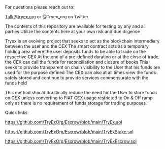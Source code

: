 For questions please reach out to: 

Talk@tryex.org or
@Tryex_org on Twitter

The contents of this repository are available for testing by any and all parties
Utilize the contents here at your own risk and due diigence

Tryex is an evolving project that seeks to act as the blockchain intermediary between the user and the CEX
The smart contract acts as a temporary holding area where the user deposits funds to be able to trade on the respective CEX
At the end of a pre-defined duration or at the close of trade, the CEX can call the funds for reconciliation and closure of books
This seeks to provide transparent on chain visibility to the User that his funds are used for the purpose defined
The CEX can also at all times view the funds safely stored and continue to provide services commensurate with the funds held

This method should drastically reduce the need for the User to store funds on CEX unless converting to FIAT
CEX usage restricted to On & Off ramp only as there is no requirement of funds storage for trading purposes.

Quick links: 

https://github.com/TryExOrg/Escrow/blob/main/TryEx.sol

https://github.com/TryExOrg/Escrow/blob/main/TryExStake.sol

https://github.com/TryExOrg/Escrow/blob/main/TryExEscrow.sol

